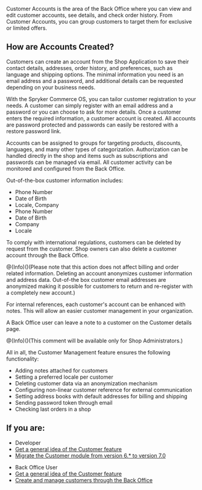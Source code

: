 Customer Accounts is the area of the Back Office where you can view and edit customer accounts, see details, and check order history. From Customer Accounts, you can group customers to target them for exclusive or limited offers.

## How are Accounts Created?
Customers can create an account from the Shop Application to save their contact details, addresses, order history, and preferences, such as language and shipping options. The minimal information you need is an email address and a password, and additional details can be requested depending on your business needs.

With the Spryker Commerce OS, you can tailor customer registration to your needs. A customer can simply register with an email address and a password or you can choose to ask for more details. Once a customer enters the required information, a customer account is created. All accounts are password protected and passwords can easily be restored with a restore password link.

Accounts can be assigned to groups for targeting products, discounts, languages, and many other types of categorization. Authorization can be handled directly in the shop and items such as subscriptions and passwords can be managed via email. All customer activity can be monitored and configured from the Back Office.

Out-of-the-box customer information includes:

* Phone Number
* Date of Birth
* Locale, Company
* Phone Number
* Date of Birth
* Company
* Locale

To comply with international regulations, customers can be deleted by request from the customer. Shop owners can also delete a customer account through the Back Office.

@(Info)()(Please note that this action does not affect billing and order related information. Deleting an account anonymizes customer information and address data. Out-of-the box customer email addresses are anonymized making it possible for customers to return and re-register with a completely new account.)

For internal references, each customer's account can be enhanced with notes. This will allow an easier customer management in your organization.

A Back Office user can leave a note to a customer on the Customer details page.

@(Info)()(This comment will be available only for Shop Administrators.)

All in all, the Customer Management feature ensures the following functionality:

* Adding notes attached for customers
* Setting a preferred locale per customer
* Deleting customer data via an anonymization mechanism
* Configuring non-linear customer reference for external communication
* Setting address books with default addresses for billing and shipping
* Sending password token through email
* Checking last orders in a shop

## If you are:

<div class="mr-container">
    <div class="mr-list-container">
        <!-- col1 -->
        <div class="mr-col">
            <ul class="mr-list mr-list-green">
                <li class="mr-title">Developer</li>
                <li><a href="https://documentation.spryker.com/docs/en/customer-module-overview" class="mr-link">Get a general idea of the Customer feature</a></li>
                 <li><a href="https://documentation.spryker.com/docs/en/mg-customer" class="mr-link">Migrate the Customer module from version 6.* to version 7.0</a></li>
            </ul>
        </div>
        <!-- col2 -->
        <div class="mr-col">
            <ul class="mr-list mr-list-blue">
                <li class="mr-title"> Back Office User</li>
                <li><a href="https://documentation.spryker.com/docs/en/customer-module-overview" class="mr-link">Get a general idea of the Customer feature</a></li>
                <li><a href="https://documentation.spryker.com/docs/en/customers" class="mr-link">Create and manage customers through the Back Office</a></li>
            </ul>
        </div>
        </div>
</div>